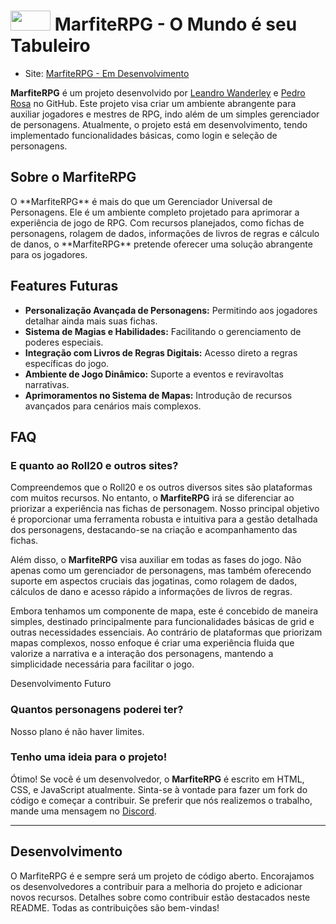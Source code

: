 <h1>
    <img width="64" height="32" src="/assets/logos/Sem título.png">
    MarfiteRPG - O Mundo é seu Tabuleiro
</h1>

* Site: [MarfiteRPG - Em Desenvolvimento](https://github.com/leandro-odev/MarfiteRPG)

**MarfiteRPG** é um projeto desenvolvido por [Leandro Wanderley](https://github.com/leandro-odev) e [Pedro Rosa](https://github.com/pedrorosa-dev) no GitHub. Este projeto visa criar um ambiente abrangente para auxiliar jogadores e mestres de RPG, indo além de um simples gerenciador de personagens. Atualmente, o projeto está em desenvolvimento, tendo implementado funcionalidades básicas, como login e seleção de personagens.


<h2>Sobre o MarfiteRPG</h2>
O **MarfiteRPG** é mais do que um Gerenciador Universal de Personagens. Ele é um ambiente completo projetado para aprimorar a experiência de jogo de RPG. Com recursos planejados, como fichas de personagens, rolagem de dados, informações de livros de regras e cálculo de danos, o **MarfiteRPG** pretende oferecer uma solução abrangente para os jogadores.

## Features Futuras

- **Personalização Avançada de Personagens:** Permitindo aos jogadores detalhar ainda mais suas fichas.
- **Sistema de Magias e Habilidades:** Facilitando o gerenciamento de poderes especiais.
- **Integração com Livros de Regras Digitais:** Acesso direto a regras específicas do jogo.
- **Ambiente de Jogo Dinâmico:** Suporte a eventos e reviravoltas narrativas.
- **Aprimoramentos no Sistema de Mapas:** Introdução de recursos avançados para cenários mais complexos.

## FAQ

### E quanto ao Roll20 e outros sites?

Compreendemos que o Roll20 e os outros diversos sites são plataformas com muitos recursos. No entanto, o **MarfiteRPG** irá se diferenciar ao priorizar a experiência nas fichas de personagem. Nosso principal objetivo é proporcionar uma ferramenta robusta e intuitiva para a gestão detalhada dos personagens, destacando-se na criação e acompanhamento das fichas.

Além disso, o **MarfiteRPG** visa auxiliar em todas as fases do jogo. Não apenas como um gerenciador de personagens, mas também oferecendo suporte em aspectos cruciais das jogatinas, como rolagem de dados, cálculos de dano e acesso rápido a informações de livros de regras.

Embora tenhamos um componente de mapa, este é concebido de maneira simples, destinado principalmente para funcionalidades básicas de grid e outras necessidades essenciais. Ao contrário de plataformas que priorizam mapas complexos, nosso enfoque é criar uma experiência fluida que valorize a narrativa e a interação dos personagens, mantendo a simplicidade necessária para facilitar o jogo.

Desenvolvimento Futuro

### Quantos personagens poderei ter?

Nosso plano é não haver limites.

### Tenho uma ideia para o projeto!

Ótimo! Se você é um desenvolvedor, o **MarfiteRPG** é escrito em HTML, CSS, e JavaScript atualmente. Sinta-se à vontade para fazer um fork do código e começar a contribuir. Se preferir que nós realizemos o trabalho, mande uma mensagem no [Discord](https://discord.gg/WpA49RCAy6).

---

## Desenvolvimento

O MarfiteRPG é e sempre será um projeto de código aberto. Encorajamos os desenvolvedores a contribuir para a melhoria do projeto e adicionar novos recursos. Detalhes sobre como contribuir estão destacados neste README. Todas as contribuições são bem-vindas!